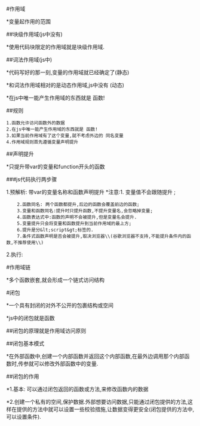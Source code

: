 \#作用域

\*变量起作用的范围

\#\#块级作用域\(js中没有\)

\*使用代码块限定的作用域就是块级作用域.

\#\#词法作用域\(js中\)

\*代码写好的那一刻,变量的作用域就已经确定了\(静态\)

\*和词法作用域相对的是动态作用域,js中没有 \(动态\)

\*在js中唯一能产生作用域的东西就是  函数!

\#\#规则

```
1.函数允许访问函数外的数据
2.在js中唯一能产生作用域的东西就是 函数!
3.如果当前作用域有了这个变量,就不考虑外边的 同名变量
4.作用域规则首先遵循变量声明提升
```

\#\#声明提升

\*只提升带var的变量和function开头的函数

\#\#\#js代码执行两步骤

1.预解析: 带var的变量名称和函数声明提升
               \*注意:1. 变量值不会跟随提升 ;

```
    2.函数同名: 两个函数都提升,后边的函数会覆盖前边的函数;
    3.变量和函数同名:提升时只提升函数,不提升变量名,会忽略掉变量;
    4.函数表达式中:函数的声明不会被提升,但是变量名会提升.
    5.变量提升只会将变量和函数提升到当前作用域的最上方;
    6.提升是分&lt;script&gt;标签的.
    7.条件式函数声明是否会被提升,取决浏览器\\(谷歌浏览器不支持,不能提升条件内的函数,不推荐使用\\)
```

2.执行:

\#作用域链

\*多个函数嵌套,就会形成一个链式访问结构

\#闭包

\*一个具有封闭的对外不公开的包裹结构或空间

\*js中的闭包就是函数

\#\#闭包的原理就是作用域访问原则

\#\#闭包基本模式

\*在外部函数中,创建一个内部函数并返回这个内部函数,在最外边调用那个内部函数时,传参就可以修改外部函数中的变量.

\#\#闭包的作用

\*1.基本: 可以通过闭包返回的函数或方法,来修改函数内的数据

\*2.创建一个私有的空间,保护数据.外部想要访问数据,只能通过闭包提供的方法,这样在提供的方法中就可以设置一些校验措施,让数据变得更安全\(闭包提供的方法中,可以设置条件\).

